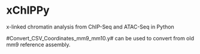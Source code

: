 # xChIPPy
x-linked chromatin analysis from ChIP-Seq and ATAC-Seq in Python

#Convert_CSV_Coordinates_mm9_mm10.y# can be used to convert from old mm9 reference assembly.
